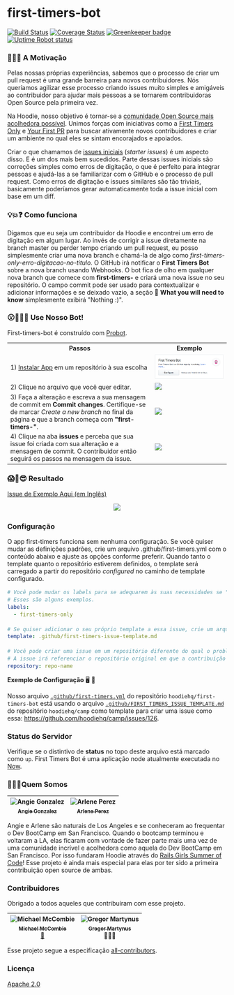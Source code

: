 # first-timers-bot

[![Build Status](https://travis-ci.org/hoodiehq/first-timers-bot.svg?branch=master)](https://travis-ci.org/hoodiehq/first-timers-bot) [![Coverage Status](https://coveralls.io/repos/github/hoodiehq/first-timers-bot/badge.svg?branch=master)](https://coveralls.io/github/hoodiehq/first-timers-bot?branch=master) [![Greenkeeper badge](https://badges.greenkeeper.io/hoodiehq/first-timers-bot.svg)](https://greenkeeper.io/) [![Uptime Robot status](https://img.shields.io/uptimerobot/status/m779426128-6b6e81ed8dc987db17d4cad2.svg)](https://stats.uptimerobot.com/LZ40Lcoj4)

### 🐶🎯⛳ A Motivação

Pelas nossas próprias experiências, sabemos que o processo de criar um pull request é uma grande barreira para novos contribuidores. Nós queríamos agilizar esse processo criando issues muito simples e amigáveis ao contribuidor para ajudar mais pessoas a se tornarem contribuidoras Open Source pela primeira vez.

Na Hoodie, nosso objetivo é tornar-se a [comunidade Open Source mais acolhedora possível](http://hood.ie/blog/welcoming-communities.html). Unimos forças com iniciativas como a [First Timers Only](http://www.firsttimersonly.com/) e [Your First PR](http://yourfirstpr.github.io/) para buscar ativamente novos contribuidores e criar um ambiente no qual eles se sintam encorajados e apoiados.

Criar o que chamamos de [issues iniciais](http://hood.ie/blog/starter-issues.html) (_starter issues_) é um aspecto disso. E é um dos mais bem sucedidos. Parte dessas issues iniciais são correções simples como erros de digitação, o que é perfeito para integrar pessoas e ajudá-las a se familiarizar com o GitHub e o processo de pull request. Como erros de digitação e issues similares são tão triviais, basicamente poderíamos gerar automaticamente toda a issue inicial com base em um diff.

### 💡💥❓ Como funciona

Digamos que eu seja um contribuidor da Hoodie e encontrei um erro de digitação em algum lugar. Ao invés de corrigir a issue diretamente na branch master ou perder tempo criando um pull request, eu posso simplesmente criar uma nova branch e chamá-la de algo como _first-timers-only-erro-digitacao-no-titulo._ O GitHub irá notificar o **First Timers Bot** sobre a nova branch usando Webhooks. O bot fica de olho em qualquer nova branch que comece com **first-timers-** e criará uma nova issue no seu repositório. O campo commit pode ser usado para contextualizar e adicionar informações e se deixado vazio, a seção 🤔 **What you will need to know** simplesmente exibirá "Nothing :)".

### 😮🙌👀🎉 Use Nosso Bot!

First-timers-bot é construído com [Probot](https://probot.github.io/).

<table>
    <tr>
        <th>Passos</th>
        <th>Exemplo</th>
    </tr>
    <tr>
        <td>1) <a href="https://github.com/apps/first-timers">Instalar App</a> em um repositório à sua escolha</td>
        <td><img src="/assets/Install-App.png?raw=true"></td>
    </tr>
    <tr>
        <td>2) Clique no arquivo que você quer editar.</td>
        <td><img src="/assets/editPic.png?raw=true"></td>
    </tr>
    <tr>
        <td>3) Faça a alteração e escreva a sua mensagem de commit em <b>Commit changes</b>. Certifique-se de marcar <i>Create a new branch</i> no final da página e que a branch começa com <b>"first-timers-"</b>.</td>
        <td><img src="/assets/Committing-Branch.png?raw=true"></td>
    </tr>
    <tr>
        <td>4) Clique na aba <b>issues</b> e perceba que sua issue foi criada com sua alteração e a mensagem de commit. O contribuidor então seguirá os passos na mensagem da issue.</td>
        <td><img src="/assets/Issue-Generated.png?raw=true"</td>
    </tr>
</table>

### 😱🙌😎 Resultado

[Issue de Exemplo Aqui (em Inglês)](https://github.com/arlene-perez/bot-app-test/issues/1)

<p align="center"><img src="/assets/Issue-Done.png"></p>

### Configuração

O app first-timers funciona sem nenhuma configuração. Se você quiser mudar as definições padrões, crie um arquivo .github/first-timers.yml com o conteúdo abaixo e ajuste as opções conforme preferir. Quando tanto o template quanto o repositório estiverem definidos, o template será carregado a partir do repositório _configured_ no caminho de template configurado.

```yaml
# Você pode mudar os labels para se adequarem às suas necessidades se "first-timers-only" não for o que você deseja.
# Esses são alguns exemplos.
labels:
  - first-timers-only

# Se quiser adicionar o seu próprio template a essa issue, crie um arquivo .md na sua pasta .github
template: .github/first-timers-issue-template.md

# Você pode criar uma issue em um repositório diferente do qual o problema está. Apenas certifique-se de que você instalou o bot no repositório configurado.
# A issue irá referenciar o repositório original em que a contribuição será feita.
repository: repo-name
```
**Exemplo de Configuração** 🖥 💯

Nosso arquivo [`.github/first-timers.yml`](https://github.com/hoodiehq/first-timers-bot/blob/master/.github/first-timers.yml) do repositório `hoodiehq/first-timers-bot` está usando o arquivo [`.github/FIRST_TIMERS_ISSUE_TEMPLATE.md`](https://github.com/hoodiehq/camp/blob/gh-pages/.github/FIRST_TIMERS_ISSUE_TEMPLATE.md) do repositório `hoodiehq/camp` como template para criar uma issue como essa: https://github.com/hoodiehq/camp/issues/126.

### Status do Servidor
Verifique se o distintivo de **status** no topo deste arquivo está marcado como `up`. First Timers Bot é uma aplicação node atualmente executada no [Now](https://zeit.co/now).

### 👩‍💻💕Quem Somos
<!-- Contributors START
Angie_Gonzalez agonzalez0515 https://agonzalez0515.github.io
Arlene_Perez techforchange https://github.com/techforchange
Contributors END -->
<!-- Contributors table START -->
| <img src="https://avatars.githubusercontent.com/agonzalez0515?s=100" width="100" alt="Angie Gonzalez" /><br />[<sub>Angie Gonzalez</sub>](https://agonzalez0515.github.io)<br /> | <img src="https://avatars.githubusercontent.com/techforchange?s=100" width="100" alt="Arlene Perez" /><br />[<sub>Arlene Perez</sub>](https://github.com/techforchange)<br /> |
| :---: | :---: |
<!-- Contributors table END -->

Angie e Arlene são naturais de Los Angeles e se conheceram ao frequentar o Dev BootCamp em San Francisco. Quando o bootcamp terminou e voltaram a LA, elas ficaram com vontade de fazer parte mais uma vez de uma comunidade incrível e acolhedora como aquela do Dev BootCamp em San Francisco. Por isso fundaram Hoodie através do [Rails Girls Summer of Code](https://railsgirlssummerofcode.org/)! Esse projeto é ainda mais especial para elas por ter sido a primeira contribuição open source de ambas.

### Contribuidores

Obrigado a todos aqueles que contribuíram com esse projeto.
<!-- Contributors START
 Michael_McCombie michaelmccombie https://twitter.com/michaelbuilds design
 Gregor_Martynus gr2m https://twitter.com/gr2m mentor
 Contributors END -->
<!-- Contributors table START -->
| <img src="https://avatars.githubusercontent.com/michaelmccombie?s=100" width="100" alt="Michael McCombie" /><br />[<sub>Michael McCombie</sub>](https://twitter.com/michaelbuilds)<br />[🎨](https://raw.githubusercontent.com/hoodiehq/first-timers-bot/51742c62ae3e4e2be7e58d170a9eab73a3871bf4/assets/avatar.png) | <img src="https://avatars.githubusercontent.com/gr2m?s=100" width="100" alt="Gregor Martynus" /><br />[<sub>Gregor Martynus</sub>](https://twitter.com/gr2m)<br />👨🏻‍🏫 |
| :---: | :---: |
<!-- Contributors table END -->
Esse projeto segue a especificação [all-contributors](https://github.com/kentcdodds/all-contributors).

### Licença

[Apache 2.0](http://www.apache.org/licenses/LICENSE-2.0)
